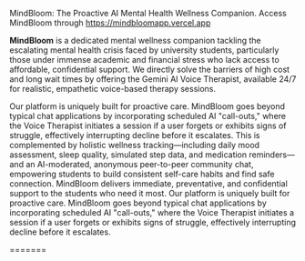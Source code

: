 MindBloom: The Proactive AI Mental Health Wellness Companion.
Access MindBloom through https://mindbloomapp.vercel.app 

<b>MindBloom</b> is a dedicated mental wellness companion tackling the escalating mental health crisis faced by university students, particularly those under immense academic and financial stress who lack access to affordable, confidential support. We directly solve the barriers of high cost and long wait times by offering the Gemini AI Voice Therapist, available 24/7 for realistic, empathetic voice-based therapy sessions.

Our platform is uniquely built for proactive care. MindBloom goes beyond typical chat applications by incorporating scheduled AI "call-outs," where the Voice Therapist initiates a session if a user forgets or exhibits signs of struggle, effectively interrupting decline before it escalates. This is complemented by holistic wellness tracking—including daily mood assessment, sleep quality, simulated step data, and medication reminders—and an AI-moderated, anonymous peer-to-peer community chat, empowering students to build consistent self-care habits and find safe connection. MindBloom delivers immediate, preventative, and confidential support to the students who need it most. Our platform is uniquely built for proactive care. MindBloom goes beyond typical chat applications by incorporating scheduled AI "call-outs," where the Voice Therapist initiates a session if a user forgets or exhibits signs of struggle, effectively interrupting decline before it escalates.

=======